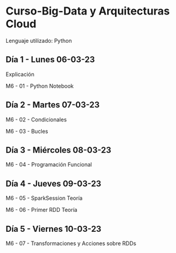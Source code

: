 # Curso-Big-Data y Arquitecturas Cloud

Lenguaje utilizado: Python



## Día 1 - Lunes 06-03-23

Explicación

M6 - 01 - Python Notebook



## Día 2 - Martes 07-03-23

M6 - 02 - Condicionales

M6 - 03 - Bucles



## Día 3 - Miércoles 08-03-23

M6 - 04 - Programación Funcional



## Día 4 - Jueves 09-03-23

M6 - 05 - SparkSession Teoría

M6 - 06 - Primer RDD Teoría



## Día 5 - Viernes 10-03-23

M6 - 07 - Transformaciones y Acciones sobre RDDs

